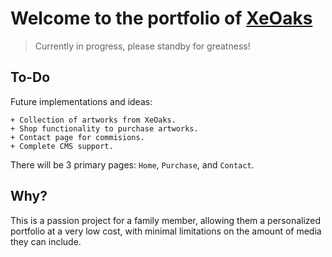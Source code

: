 # Welcome to the portfolio of [XeOaks](https://xeoaks.netlify.app)

> Currently in progress, please standby for greatness!

## To-Do

Future implementations and ideas:

```
+ Collection of artworks from XeOaks.
+ Shop functionality to purchase artworks.
+ Contact page for commisions.
+ Complete CMS support. 
```

There will be 3 primary pages: `Home`, `Purchase`, and `Contact`.

## Why?

This is a passion project for a family member, allowing them a personalized portfolio at a very low cost, with minimal limitations on the amount of media they can include. 